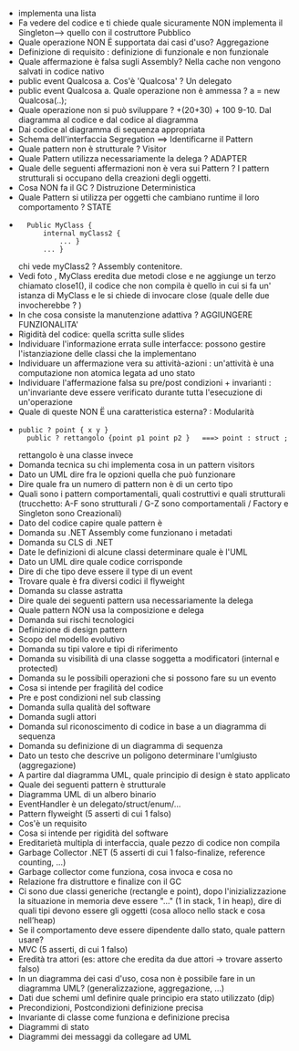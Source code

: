 - implementa una lista 
- Fa vedere del codice e ti chiede quale sicuramente NON implementa il Singleton--> quello con il costruttore Pubblico
- Quale operazione NON Ë supportata dai casi d'uso? Aggregazione
- Definizione di requisito : definizione di funzionale e non funzionale 
- Quale affermazione è falsa sugli Assembly? Nella cache non vengono salvati in codice nativo
- public event Qualcosa a. Cos'è 'Qualcosa' ? Un delegato
- public event Qualcosa a. Quale operazione non è ammessa ? a = new Qualcosa(..); 
- Quale operazione non si può sviluppare ?   +(20+30) + 100
9-10. Dal diagramma al codice e dal codice al diagramma 
- Dai codice al diagramma di sequenza appropriata 
- Schema dell'interfaccia Segregation ==> Identificarne il Pattern
- Quale pattern non è strutturale ? Visitor 
- Quale Pattern utilizza necessariamente la delega ? ADAPTER
- Quale delle seguenti affermazioni non è vera sui Pattern ? I pattern strutturali si occupano della creazioni degli oggetti. 
- Cosa NON fa il GC ? Distruzione Deterministica 
- Quale Pattern si utilizza per oggetti che cambiano runtime il loro comportamento ? STATE
- ``` 
    Public MyClass {
        internal myClass2 { 
            ... }
        ... }
  ```
    chi vede myClass2 ? Assembly contenitore. 
- Vedi foto , MyClass eredita due metodi close e ne aggiunge un terzo chiamato close1(), il codice che non compila è quello in cui si fa un' istanza di MyClass e le si chiede di invocare close (quale delle due invocherebbe ? )
- In che cosa consiste la manutenzione adattiva ?  AGGIUNGERE FUNZIONALITA' 
- Rigidità del codice: quella scritta sulle slides 
- Individuare l'informazione errata sulle interfacce: possono gestire l'istanziazione delle classi che la implementano
- Individuare un affermazione vera su attività-azioni : un'attività è una computazione non atomica legata ad uno stato
-  Individuare l'affermazione falsa su pre/post condizioni + invarianti : un'invariante deve essere verificato durante tutta l'esecuzione di un'operazione  
- Quale di queste NON Ë una caratteristica esterna? : Modularità
- ```
  public ? point { x y }
    public ? rettangolo {point p1 point p2 }   ===> point : struct ;
    ```    
     rettangolo è una classe invece
- Domanda tecnica su chi implementa cosa in un pattern visitors
- Dato un UML dire fra le opzioni quella che può funzionare
- Dire quale fra un numero di pattern non è di un certo tipo
- Quali sono i pattern comportamentali, quali costruttivi e quali strutturali (trucchetto: A-F sono strutturali / G-Z sono comportamentali / Factory e Singleton sono Creazionali)
- Dato del codice capire quale pattern è
- Domanda su .NET Assembly come funzionano i metadati
- Domanda su CLS di .NET
- Date le definizioni di alcune classi determinare quale è l'UML
- Dato un UML dire quale codice corrisponde
- Dire di che tipo deve essere il type di un event
- Trovare quale è fra diversi codici il flyweight
- Domanda su classe astratta
- Dire quale dei seguenti pattern usa necessariamente la delega
- Quale pattern NON usa la composizione e delega
- Domanda sui rischi tecnologici
- Definizione di design pattern
- Scopo del modello evolutivo
- Domanda su tipi valore e tipi di riferimento
- Domanda su visibilità di una classe soggetta a modificatori (internal e protected)
- Domanda su le possibili operazioni che si possono fare su un evento
- Cosa si intende per fragilità del codice
- Pre e post condizioni nel sub classing
- Domanda sulla qualità del software
- Domanda sugli attori
- Domanda sul riconoscimento di codice in base a un diagramma di sequenza
- Domanda su definizione di un diagramma di sequenza
- Dato un testo che descrive un poligono determinare l'umlgiusto (aggregazione)
- A partire dal diagramma UML, quale principio di design è stato applicato
- Quale dei seguenti pattern è strutturale
- Diagramma UML di un albero binario
- EventHandler è un delegato/struct/enum/...
- Pattern flyweight (5 asserti di cui 1 falso)
- Cos'è un requisito
- Cosa si intende per rigidità del software
- Ereditarietà multipla di interfaccia, quale pezzo di codice non compila
- Garbage Collector .NET (5 asserti di cui 1 falso-finalize, reference counting, ...)  
- Garbage collector come funziona, cosa invoca e cosa no
- Relazione fra distruttore e finalize con il GC
- Ci sono due classi generiche (rectangle e point), dopo l'inizializzazione la situazione in memoria deve essere "..." (1 in stack, 1 in heap), dire di quali tipi devono essere gli oggetti (cosa alloco nello stack e cosa nell’heap)
- Se il comportamento deve essere dipendente dallo stato, quale pattern usare?
- MVC (5 asserti, di cui 1 falso)
- Eredità tra attori (es: attore che eredita da due attori -> trovare asserto falso)
- In un diagramma dei casi d'uso, cosa non è possibile fare in un diagramma UML? (generalizzazione, aggregazione, ...)
- Dati due schemi uml definire quale principio era stato utilizzato (dip)
- Precondizioni, Postcondizioni definizione precisa
- Invariante di classe come funziona e definizione precisa
- Diagrammi di stato
- Diagrammi dei messaggi da collegare ad UML

